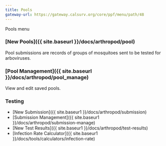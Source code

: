 ```yaml
---
title: Pools
gateway-url: https://gateway.calsurv.org/core/ppf/menu/path/48
---
```

Pools menu

### [New Pools]({{ site.baseurl }}/docs/arthropod/pool)
Pool submissions are records of groups of mosquitoes sent to be tested for arboviruses.

### [Pool Management]({{ site.baseurl }}/docs/arthropod/pool_manage)
View and edit saved pools.

### Testing
* [New Submission]({{ site.baseur1 }}/docs/arthropod/submission)
* [Submission Management]({{ site.baseur1 }}/docs/arthropod/submission-manage)
* [New Test Results]({{ site.baseur1 }}/docs/arthropod/test-results)
* [Infection Rate Calculator]({{ site.baseur1 }}/docs/tools/calculators/infection-rate)
